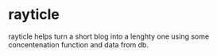 # rayticle
rayticle helps turn a short blog into a lenghty one using some concentenation function and data from db.
